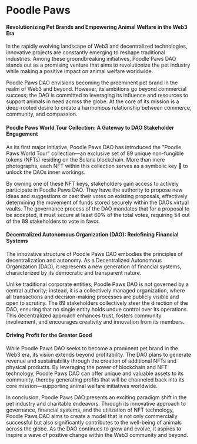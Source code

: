 # Poodle Paws
#### Revolutionizing Pet Brands and Empowering Animal Welfare in the Web3 Era

In the rapidly evolving landscape of Web3 and decentralized technologies, innovative projects are constantly emerging to reshape traditional industries. Among these groundbreaking initiatives, Poodle Paws DAO stands out as a promising venture that aims to revolutionize the pet industry while making a positive impact on animal welfare worldwide.

Poodle Paws DAO envisions becoming the preeminent pet brand in the realm of Web3 and beyond. However, its ambitions go beyond commercial success; the DAO is committed to leveraging its influence and resources to support animals in need across the globe. At the core of its mission is a deep-rooted desire to create a harmonious relationship between commerce, community, and compassion.

#### Poodle Paws World Tour Collection: A Gateway to DAO Stakeholder Engagement

As its first major initiative, Poodle Paws DAO has introduced the "Poodle Paws World Tour" collection—an exclusive set of 89 unique non-fungible tokens (NFTs) residing on the Solana blockchain. More than mere photographs, each NFT within this collection serves as a symbolic key 🔑 to unlock the DAOs inner workings.

By owning one of these NFT keys, stakeholders gain access to actively participate in Poodle Paws DAO. They have the authority to propose new ideas and suggestions or cast their votes on existing proposals, effectively determining the movement of funds stored securely within the DAOs virtual vaults. The governance process of the DAO mandates that for a proposal to be accepted, it must secure at least 60% of the total votes, requiring 54 out of the 89 stakeholders to vote in favor.

#### Decentralized Autonomous Organization (DAO): Redefining Financial Systems

The innovative structure of Poodle Paws DAO embodies the principles of decentralization and autonomy. As a Decentralized Autonomous Organization (DAO), it represents a new generation of financial systems, characterized by its democratic and transparent nature.

Unlike traditional corporate entities, Poodle Paws DAO is not governed by a central authority; instead, it is a collectively managed organization, where all transactions and decision-making processes are publicly visible and open to scrutiny. The 89 stakeholders collectively steer the direction of the DAO, ensuring that no single entity holds undue control over its operations. This decentralized approach enhances trust, fosters community involvement, and encourages creativity and innovation from its members.

#### Driving Profit for the Greater Good

While Poodle Paws DAO seeks to become a prominent pet brand in the Web3 era, its vision extends beyond profitability. The DAO plans to generate revenue and sustainability through the creation of additional NFTs and physical products. By leveraging the power of blockchain and NFT technology, Poodle Paws DAO can offer unique and valuable assets to its community, thereby generating profits that will be channeled back into its core mission—supporting animal welfare initiatives worldwide.

In conclusion, Poodle Paws DAO presents an exciting paradigm shift in the pet industry and charitable endeavors. Through its innovative approach to governance, financial systems, and the utilization of NFT technology, Poodle Paws DAO aims to create a model that is not only commercially successful but also significantly contributes to the well-being of animals across the globe. As the DAO continues to grow and evolve, it aspires to inspire a wave of positive change within the Web3 community and beyond.